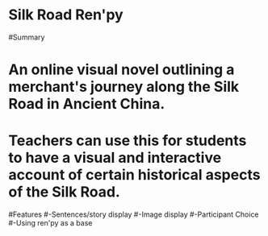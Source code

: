 # Silk Road Ren'py
#Summary
# An online visual novel outlining a merchant's journey along the Silk Road in Ancient China.
# Teachers can use this for students to have a visual and interactive account of certain historical aspects of the Silk Road.

#Features
#-Sentences/story display
#-Image display
#-Participant Choice
#-Using ren'py as a base
